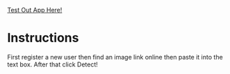 <a href="https://face-frontend.herokuapp.com/">Test Out App Here!</a>

<h1> Instructions </h1>
<p>First register a new user then find an image link online then paste it into the text box. After that click Detect! </p>


